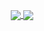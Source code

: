 <p align="center">
  <a href="https://github.com/stasgora">
    <img align="center" src="https://github-readme-stats.vercel.app/api?username=stasgora&show_icons=true&theme=tokyonight&hide=issues" />
  </a>
  <a href="https://github.com/stasgora">
    <img align="center" src="https://github-readme-stats.vercel.app/api/top-langs/?username=stasgora&layout=compact&theme=tokyonight&langs_count=6" />
  </a>
</p>

<!--
**stasgora/stasgora** is a ✨ _special_ ✨ repository because its `README.md` (this file) appears on your GitHub profile.

### Hi there 👋

- 🔭 I’m currently working on ...
- 🌱 I’m currently learning ...
- 👯 I’m looking to collaborate on ...
- 🤔 I’m looking for help with ...
- 💬 Ask me about ...
- 📫 How to reach me: ...
- 😄 Pronouns: ...
- ⚡ Fun fact: ...
-->
